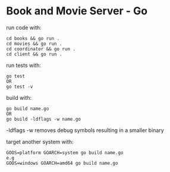 # Book and Movie Server - Go

run code with:

    cd books && go run .
    cd movies && go run .
    cd coordinator && go run .
    cd client && go run .

run tests with:

    go test
    OR
    go test -v

build with:
	
	go build name.go
	OR
	go build -ldflags -w name.go

-ldflags -w removes debug symbols resulting in a smaller binary

target another system with:

	GOOS=platform GOARCH=system go build name.go
	e.g
	GOOS=windows GOARCH=amd64 go build name.go
